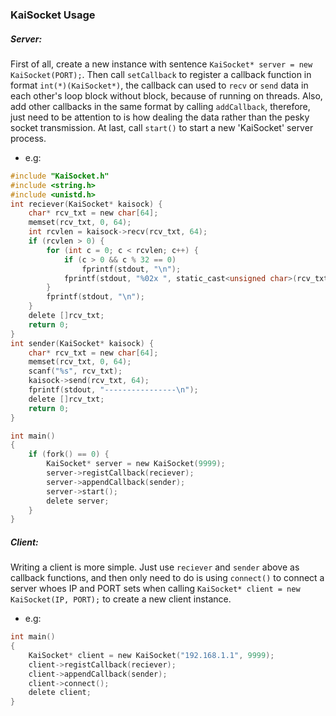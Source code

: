 ### KaiSocket Usage

##### Server:
First of all, create a new instance with sentence `KaiSocket* server = new KaiSocket(PORT);`. Then call `setCallback` to register a callback function in format `int(*)(KaiSocket*)`, the callback can used to `recv` or `send` data in each other's loop block without block, because of running on threads. Also, add other callbacks in the same format by calling `addCallback`, therefore, just need to be attention to is how dealing the data rather than the pesky socket transmission. At last, call `start()` to start a new 'KaiSocket' server process.
* e.g:
```c
#include "KaiSocket.h"
#include <string.h>
#include <unistd.h>
int reciever(KaiSocket* kaisock) {
    char* rcv_txt = new char[64];
    memset(rcv_txt, 0, 64);
    int rcvlen = kaisock->recv(rcv_txt, 64);
    if (rcvlen > 0) {
        for (int c = 0; c < rcvlen; c++) {
            if (c > 0 && c % 32 == 0)
                fprintf(stdout, "\n");
            fprintf(stdout, "%02x ", static_cast<unsigned char>(rcv_txt[c]));
        }
        fprintf(stdout, "\n");
    }
    delete []rcv_txt;
    return 0;
}
int sender(KaiSocket* kaisock) {
    char* rcv_txt = new char[64];
    memset(rcv_txt, 0, 64);
    scanf("%s", rcv_txt);
    kaisock->send(rcv_txt, 64);
    fprintf(stdout, "----------------\n");
    delete []rcv_txt;
    return 0;
}
```
```c
int main() 
{
    if (fork() == 0) {
        KaiSocket* server = new KaiSocket(9999);
        server->registCallback(reciever);
        server->appendCallback(sender);
        server->start();
        delete server;
    }
}
```
##### Client:
Writing a client is more simple. Just use `reciever` and `sender` above as callback functions, and then only need to do is using `connect()` to connect a server whoes IP and PORT sets when calling `KaiSocket* client = new KaiSocket(IP, PORT);` to create a new client instance.
* e.g:
```c
int main()
{
    KaiSocket* client = new KaiSocket("192.168.1.1", 9999);
    client->registCallback(reciever);
    client->appendCallback(sender);
    client->connect();
    delete client;
}
```
